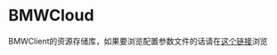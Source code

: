 # BMWCloud
BMWClient的资源存储库，如果要浏览配置参数文件的话请在[这个链接](https://github.com/BMWClient/BMWClient.github.io/tree/main/BMWClient/settings)浏览
